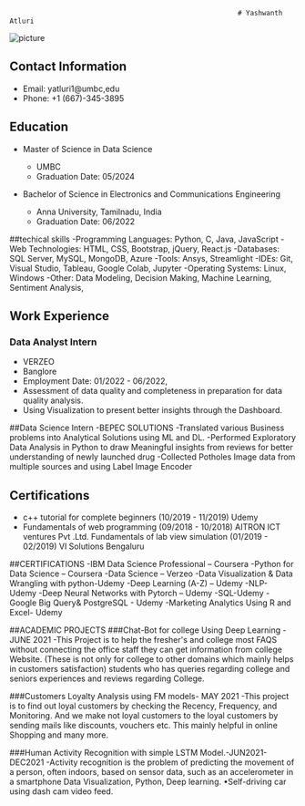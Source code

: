                                                             # Yashwanth Atluri
  ![picture](https://github.com/YASHCHOWDARY/UMBC-DATA606-Capstone/assets/86242799/2b694eea-3bab-46c4-b3b8-15a1e68ef715)


## Contact Information
- Email: yatluri1@umbc,edu
- Phone: +1 (667)-345-3895

## Education
- Master of Science in Data Science
  - UMBC
  - Graduation Date: 05/2024

- Bachelor of Science in Electronics and Communications Engineering
  - Anna University, Tamilnadu, India
  - Graduation Date: 06/2022

##techical skills 
-Programming Languages: Python, C, Java, JavaScript
-Web Technologies: HTML, CSS, Bootstrap, jQuery, React.js
-Databases: SQL Server, MySQL, MongoDB, Azure
-Tools: Ansys, Streamlight
-IDEs: Git, Visual Studio, Tableau, Google Colab, Jupyter
-Operating Systems: Linux, Windows
-Other: Data Modeling, Decision Making, Machine Learning, Sentiment Analysis, 

## Work Experience
###  Data Analyst Intern
- VERZEO
- Banglore
- Employment Date: 01/2022 - 06/2022, 
- Assessment of data quality and completeness in preparation for data quality analysis.       
- Using Visualization to present better insights through the Dashboard.

##Data Science Intern
-BEPEC SOLUTIONS 
-Translated various Business problems into Analytical Solutions using ML and DL.
-Performed Exploratory Data Analysis in Python to draw Meaningful insights from reviews for   better understanding of newly launched drug
-Collected Potholes Image data from multiple sources and using Label Image Encoder 

## Certifications
- c++ tutorial for complete beginners (10/2019 - 11/2019)
Udemy
- Fundamentals of web programming (09/2018 - 10/2018)
AITRON ICT ventures Pvt .Ltd.
Fundamentals of lab view simulation (01/2019 - 02/2019)
VI Solutions Bengaluru

##CERTIFICATIONS
-IBM Data Science Professional – Coursera 
-Python for Data Science – Coursera 
-Data Science – Verzeo
-Data Visualization & Data Wrangling with python-Udemy
-Deep Learning (A-Z) – Udemy 
-NLP- Udemy
-Deep Neural Networks with Pytorch – Udemy
-SQL-Udemy
-Google Big Query& PostgreSQL - Udemy
-Marketing Analytics Using R and Excel- Udemy

##ACADEMIC PROJECTS
###Chat-Bot for college Using Deep Learning - JUNE 2021
-This Project is to help the fresher's and college most FAQS without connecting the office staff they can get information from
college Website. (These is not only for college to other domains which mainly helps in customers satisfaction) students who has 
queries regarding college and seniors experiences and reviews regarding College.

###Customers Loyalty Analysis using FM models- MAY 2021
-This project is to find out loyal customers by checking the Recency, Frequency, and Monitoring. And we make not loyal customers to the loyal customers by sending mails like discounts, vouchers etc. This mainly helpful in online Shopping and 
many more.

###Human Activity Recognition with simple LSTM Model.-JUN2021-DEC2021
-Activity recognition is the problem of predicting the movement of a person, often indoors, based on sensor data, such as an accelerometer in a smartphone Data Visualization, Python, Deep learning. •Self-driving car using dash cam video feed.

